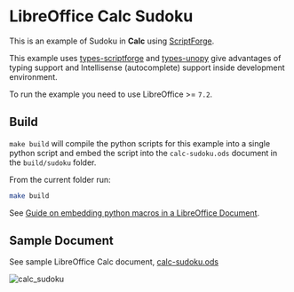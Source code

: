 # LibreOffice Calc Sudoku

This is an example of Sudoku in **Calc** using [ScriptForge].

This example uses [types-scriptforge](https://pypi.org/project/types-scriptforge/) and [types-unopy](https://pypi.org/project/types-unopy/) give advantages of typing support and Intellisense (autocomplete) support inside development environment.

To run the example you need to use LibreOffice >= `7.2`.

## Build

`make build` will compile the python scripts for this example into a single python script and
embed the script into the `calc-sudoku.ods` document in the `build/sudoku` folder.

From the current folder run:

```sh
make build
```

See [Guide on embedding python macros in a LibreOffice Document](https://python-ooo-dev-tools.readthedocs.io/en/latest/guide/embed_python.html).

## Sample Document

See sample LibreOffice Calc document, [calc-sudoku.ods](calc-sudoku.ods)

![calc_sudoku](https://user-images.githubusercontent.com/4193389/165391098-883a7647-5fc8-47de-b028-4c2c98337abe.png)

[ScriptForge]: https://gitlab.com/LibreOfficiant/scriptforge
